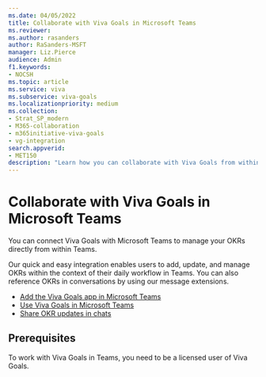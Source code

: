 ```yaml
---
ms.date: 04/05/2022
title: Collaborate with Viva Goals in Microsoft Teams
ms.reviewer: 
ms.author: rasanders
author: RaSanders-MSFT
manager: Liz.Pierce
audience: Admin
f1.keywords:
- NOCSH
ms.topic: article
ms.service: viva
ms.subservice: viva-goals
ms.localizationpriority: medium
ms.collection:  
- Strat_SP_modern
- M365-collaboration
- m365initiative-viva-goals  
- vg-integration
search.appverid:
- MET150
description: "Learn how you can collaborate with Viva Goals from within Microsoft Teams"
---
```


# Collaborate with Viva Goals in Microsoft Teams

You can connect Viva Goals with Microsoft Teams to manage your OKRs directly from within Teams.

Our quick and easy integration enables users to add, update, and manage OKRs within the context of their daily workflow in Teams. You can also reference OKRs in conversations by using our message extensions.

- [Add the Viva Goals app in Microsoft Teams](/viva/goals/configure-ms-teams-integration)
- [Use Viva Goals in Microsoft Teams](/viva/goals/use-ms-teams-integration)
- [Share OKR updates in chats](/viva/goals/ms-teams-messaging-extension)

## Prerequisites

To work with Viva Goals in Teams, you need to be a licensed user of Viva Goals.

